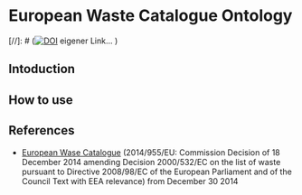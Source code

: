 # European Waste Catalogue Ontology

[//]: # ([![DOI](https://zenodo.org/badge/927218818.svg)](https://doi.org/10.5281/zenodo.14833002) eigener Link... )

## Intoduction

## How to use

## References
- [European Wase Catalogue](http://data.europa.eu/eli/dec/2014/955/oj) (2014/955/EU: Commission Decision of 18 December 2014 amending Decision 2000/532/EC on the list of waste pursuant to Directive 2008/98/EC of the European Parliament and of the Council Text with EEA relevance) from December 30 2014
